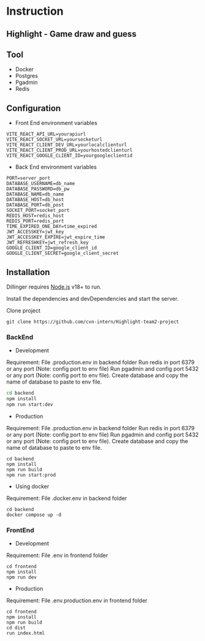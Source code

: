 # Instruction
## Highlight - Game draw and guess

## Tool

- Docker 
- Postgres
- Pgadmin
- Redis

## Configuration

- Front End environment variables
```
VITE_REACT_API_URL=yourapiurl
VITE_REACT_SOCKET_URL=yoursocketurl
VITE_REACT_CLIENT_DEV_URL=yourlocalclienturl
VITE_REACT_CLIENT_PROD_URL=yourhostedclienturl
VITE_REACT_GOOGLE_CLIENT_ID=yourgoogleclientid
```
 - Back End environment variables
```
PORT=server_port
DATABASE_USERNAME=db_name
DATABASE_PASSWORD=db_pw
DATABASE_NAME=db_name
DATABASE_HOST=db_host
DATABASE_PORT=db_post
SOCKET_PORT=socket_port
REDIS_HOST=redis_host
REDIS_PORT=redis_port
TIME_EXPIRED_ONE_DAY=time_expired
JWT_ACCESSKEY=jwt_key
JWT_ACCESSKEY_EXPIRE=jwt_expire_time
JWT_REFRESHKEY=jwt_refresh_key
GOOGLE_CLIENT_ID=google_client_id
GOOGLE_CLIENT_SECRET=google_client_secret
```

## Installation

Dillinger requires [Node.js](https://nodejs.org/) v18+ to run.

Install the dependencies and devDependencies and start the server.

Clone project
```
git clone https://github.com/cvn-intern/Highlight-team2-project
```
### BackEnd
- Development

Requirement: 
File .production.env in backend folder
Run redis in port 6379 or any port (Note: config port to env file)
Run pgadmin and config port 5432 or any port (Note: config port to env file). 
Create database and copy the name of database to paste to env file.
```sh
cd backend
npm install
npm run start:dev
```

- Production 

Requirement: 
File .production.env in backend folder
Run redis in port 6379 or any port (Note: config port to env file)
Run pgadmin and config port 5432 or any port (Note: config port to env file). 
Create database and copy the name of database to paste to env file.

```
cd backend
npm install
npm run build
npm run start:prod
```
- Using docker

Requirement: 
File .docker.env in backend folder
```
cd backend
docker compose up -d
```

### FrontEnd
- Development

Requirement: 
File .env in frontend folder

```
cd frontend
npm install
npm run dev
```

- Production

Requirement: 
File .env.production.env in frontend folder

```
cd frontend
npm install
npm run build
cd dist
run index.html
```

